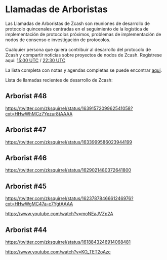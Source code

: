 # Llamadas de Arboristas

Las Llamadas de Arboristas de Zcash son reuniones de desarrollo de protocolo quincenales centradas en el seguimiento de la logística de implementación de protocolos próximos, problemas de implementación de nodos de consenso e investigación de protocolos.

Cualquier persona que quiera contribuir al desarrollo del protocolo de Zcash y compartir noticias sobre proyectos de nodos de Zcash. Regístrese aquí: 
[15:00 UTC](https://us06web.zoom.us/webinar/register/WN_Vk7WMz9sRkiIr_hqH_x3LA) / [22:30 UTC](https://us06web.zoom.us/webinar/register/WN_z0k1ipsnRkS4-DGqDhULdA)

La lista completa con notas y agendas completas se puede encontrar [aqui](https://github.com/ZcashCommunityGrants/arboretum-notes). 

Lista de llamadas recientes de desarrollo de Zcash:

## Arborist #48

https://twitter.com/zksquirrel/status/1639157209962541058?cxt=HHwWhMCz7Yezur8tAAAA


## Arborist #47

https://twitter.com/zksquirrel/status/1633999586023944199


## Arborist #46

https://twitter.com/zksquirrel/status/1629021480372641800


## Arborist #45

https://twitter.com/zksquirrel/status/1623787846661246976?cxt=HHwWgMC47a-c7YgtAAAA

https://www.youtube.com/watch?v=moNEaJVZp2A

## Arborist #44

https://twitter.com/zksquirrel/status/1618843246914068481

https://www.youtube.com/watch?v=KO_TET2oAzc
